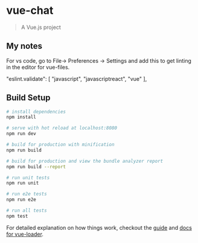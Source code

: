 # vue-chat

> A Vue.js project


## My notes
For vs code, go to 
File-> Preferences -> Settings 
and add this to get linting in the editor for vue-files.

"eslint.validate": [
    "javascript",
    "javascriptreact",
    "vue"
],


## Build Setup

``` bash
# install dependencies
npm install

# serve with hot reload at localhost:8080
npm run dev

# build for production with minification
npm run build

# build for production and view the bundle analyzer report
npm run build --report

# run unit tests
npm run unit

# run e2e tests
npm run e2e

# run all tests
npm test
```

For detailed explanation on how things work, checkout the [guide](http://vuejs-templates.github.io/webpack/) and [docs for vue-loader](http://vuejs.github.io/vue-loader).
